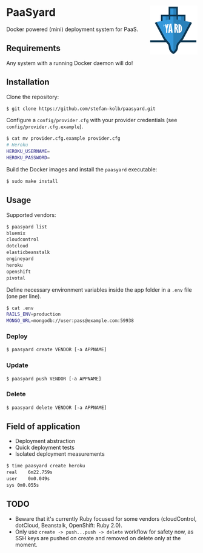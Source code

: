 # PaaSyard <img align="right" src="logo.png" height="25%" width="25%">
Docker powered (mini) deployment system for PaaS.

## Requirements
Any system with a running Docker daemon will do!

## Installation
Clone the repository:
```sh  
$ git clone https://github.com/stefan-kolb/paasyard.git
``` 
Configure a `config/provider.cfg` with your provider credentials (see `config/provider.cfg.example`).
```sh  
$ cat mv provider.cfg.example provider.cfg
# Heroku
HEROKU_USERNAME=
HEROKU_PASSWORD=
``` 
Build the Docker images and install the `paasyard` executable:
```sh  
$ sudo make install
```

## Usage
Supported vendors: 
```sh  
$ paasyard list
bluemix
cloudcontrol
dotcloud
elasticbeanstalk
engineyard
heroku
openshift
pivotal
```

Define necessary environment variables inside the app folder in a `.env` file (one per line).
```sh  
$ cat .env
RAILS_ENV=production
MONGO_URL=mongodb://user:pass@example.com:59938
```

### Deploy 
```sh  
$ paasyard create VENDOR [-a APPNAME]
```
### Update
```sh  
$ paasyard push VENDOR [-a APPNAME]
```
### Delete
```sh  
$ paasyard delete VENDOR [-a APPNAME]
```

## Field of application
- Deployment abstraction
- Quick deployment tests
- Isolated deployment measurements
```sh  
$ time paasyard create heroku
real	6m22.759s
user	0m0.049s
sys	0m0.055s
``` 

## TODO
- Beware that it's currently Ruby focused for some vendors (cloudControl, dotCloud, Beanstalk, OpenShift: Ruby 2.0).
- Only use `create -> push...push -> delete` workflow for safety now, as SSH keys are pushed on create and removed on delete only at the moment.

